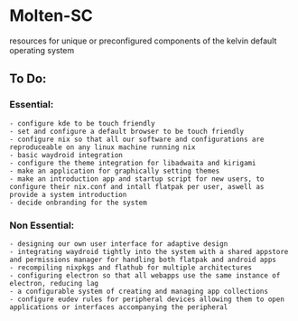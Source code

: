 # Molten-SC
resources for unique or preconfigured components of the kelvin default operating system

## To Do:

  ### Essential:

    - configure kde to be touch friendly
    - set and configure a default browser to be touch friendly
    - configure nix so that all our software and configurations are reproduceable on any linux machine running nix
    - basic waydroid integration
    - configure the theme integration for libadwaita and kirigami
    - make an application for graphically setting themes
    - make an introduction app and startup script for new users, to configure their nix.conf and intall flatpak per user, aswell as provide a system introduction
    - decide onbranding for the system

  ### Non Essential:

    - designing our own user interface for adaptive design
    - integrating waydroid tightly into the system with a shared appstore and permissions manager for handling both flatpak and android apps
    - recompiling nixpkgs and flathub for multiple architectures
    - configuring electron so that all webapps use the same instance of electron, reducing lag
    - a configurable system of creating and managing app collections
    - configure eudev rules for peripheral devices allowing them to open applications or interfaces accompanying the peripheral
